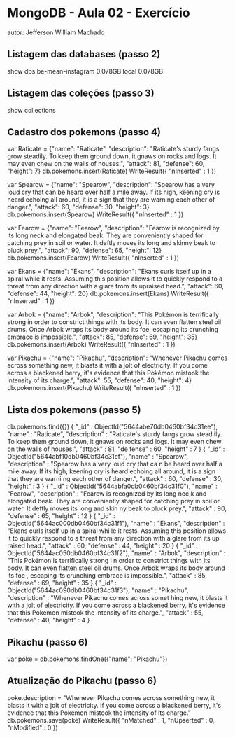 # MongoDB - Aula 02 - Exercício
autor: Jefferson William Machado

## Listagem das databases (passo 2)
show dbs
be-mean-instagram  0.078GB
local              0.078GB

## Listagem das coleções (passo 3)
show collections


## Cadastro dos pokemons (passo 4)
var Raticate = {"name": "Raticate", "description": "Raticate's sturdy fangs grow steadily. To keep them ground down, it gnaws on rocks and logs. It may even chew on the walls of houses.", "attack": 81, "defense": 60, "height": 7}
db.pokemons.insert(Raticate)
WriteResult({ "nInserted" : 1 })

var Spearow = {"name": "Spearow", "description": "Spearow has a very loud cry that can be heard over half a mile away. If its high, keening cry is heard echoing all around, it is a sign that they are warning each other of danger.", "attack": 60, "defense": 30, "height": 3}
db.pokemons.insert(Spearow)
WriteResult({ "nInserted" : 1 })

var Fearow = {"name": "Fearow", "description": "Fearow is recognized by its long neck and elongated beak. They are conveniently shaped for catching prey in soil or water. It deftly moves its long and skinny beak to pluck prey.", "attack": 90, "defense": 65, "height": 12}
db.pokemons.insert(Fearow)
WriteResult({ "nInserted" : 1 })

var Ekans = {"name": "Ekans", "description": "Ekans curls itself up in a spiral while it rests. Assuming this position allows it to quickly respond to a threat from any direction with a glare from its upraised head.", "attack": 60, "defense": 44, "height": 20}
db.pokemons.insert(Ekans)
WriteResult({ "nInserted" : 1 })

var Arbok = {"name": "Arbok", "description": "This Pokémon is terrifically strong in order to constrict things with its body. It can even flatten steel oil drums. Once Arbok wraps its body around its foe, escaping its crunching embrace is impossible.", "attack": 85, "defense": 69, "height": 35}
db.pokemons.insert(Arbok)
WriteResult({ "nInserted" : 1 })

var Pikachu = {"name": "Pikachu", "description": "Whenever Pikachu comes across something new, it blasts it with a jolt of electricity. If you come across a blackened berry, it's evidence that this Pokémon mistook the intensity of its charge.", "attack": 55, "defense": 40, "height": 4}
db.pokemons.insert(Pikachu)
WriteResult({ "nInserted" : 1 })

## Lista dos pokemons (passo 5)
db.pokemons.find({})
{ "_id" : ObjectId("5644abe70db0460bf34c31ee"), "name" : "Raticate", "description" : "Raticate's sturdy fangs grow stead
ily. To keep them ground down, it gnaws on rocks and logs. It may even chew on the walls of houses.", "attack" : 81, "de
fense" : 60, "height" : 7 }
{ "_id" : ObjectId("5644abf10db0460bf34c31ef"), "name" : "Spearow", "description" : "Spearow has a very loud cry that ca
n be heard over half a mile away. If its high, keening cry is heard echoing all around, it is a sign that they are warni
ng each other of danger.", "attack" : 60, "defense" : 30, "height" : 3 }
{ "_id" : ObjectId("5644abfa0db0460bf34c31f0"), "name" : "Fearow", "description" : "Fearow is recognized by its long nec
k and elongated beak. They are conveniently shaped for catching prey in soil or water. It deftly moves its long and skin
ny beak to pluck prey.", "attack" : 90, "defense" : 65, "height" : 12 }
{ "_id" : ObjectId("5644ac000db0460bf34c31f1"), "name" : "Ekans", "description" : "Ekans curls itself up in a spiral whi
le it rests. Assuming this position allows it to quickly respond to a threat from any direction with a glare from its up
raised head.", "attack" : 60, "defense" : 44, "height" : 20 }
{ "_id" : ObjectId("5644ac050db0460bf34c31f2"), "name" : "Arbok", "description" : "This Pokémon is terrifically strong i
n order to constrict things with its body. It can even flatten steel oil drums. Once Arbok wraps its body around its foe
, escaping its crunching embrace is impossible.", "attack" : 85, "defense" : 69, "height" : 35 }
{ "_id" : ObjectId("5644ac090db0460bf34c31f3"), "name" : "Pikachu", "description" : "Whenever Pikachu comes across somet
hing new, it blasts it with a jolt of electricity. If you come across a blackened berry, it's evidence that this Pokémon
 mistook the intensity of its charge.", "attack" : 55, "defense" : 40, "height" : 4 }

## Pikachu (passo 6)
var poke = db.pokemons.findOne({"name": "Pikachu"})

## Atualização do Pikachu (passo 6)
poke.description = "Whenever Pikachu comes across something new, it blasts it with a jolt of electricity. If you come across a blackened berry, it's evidence that this Pokémon mistook the intensity of its charge."
db.pokemons.save(poke)
WriteResult({ "nMatched" : 1, "nUpserted" : 0, "nModified" : 0 })